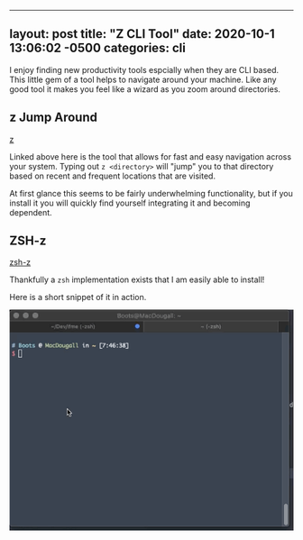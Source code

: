 
---
layout: post
title:  "Z CLI Tool"
date:   2020-10-1 13:06:02 -0500
categories: cli
---

I enjoy finding new productivity tools espcially when they are CLI based. This little gem of a tool helps to navigate around your machine. Like any good tool it makes you feel like a wizard as you zoom around directories.

## z Jump Around

[z](https://github.com/rupa/z)

Linked above here is the tool that allows for fast and easy navigation across your system. Typing out `z <directory>` will "jump" you to that directory based on recent and frequent locations that are visited.

At first glance this seems to be fairly underwhelming functionality, but if you install it you will quickly find yourself integrating it and becoming dependent.

## ZSH-z

[zsh-z](https://github.com/agkozak/zsh-z)

Thankfully a `zsh` implementation exists that I am easily able to install!

Here is a short snippet of it in action.

![image](/assets/images/z-in-action-screenshot.gif)
